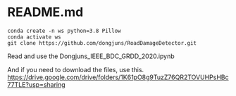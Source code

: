 # README.md

```
conda create -n ws python=3.8 Pillow
conda activate ws
git clone https://github.com/dongjuns/RoadDamageDetector.git
```

Read and use the Dongjuns_IEEE_BDC_GRDD_2020.ipynb    

And if you need to download the files, use this.    
<https://drive.google.com/drive/folders/1K61pO8g9TuzZ76QR2TOVUHPsHBc77TLE?usp=sharing>
